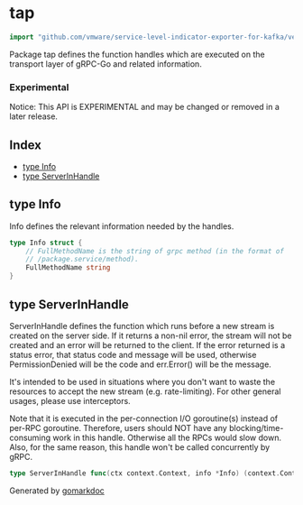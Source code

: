 <!-- Code generated by gomarkdoc. DO NOT EDIT -->

# tap

```go
import "github.com/vmware/service-level-indicator-exporter-for-kafka/vendor/google.golang.org/grpc/tap"
```

Package tap defines the function handles which are executed on the transport layer of gRPC\-Go and related information.

### Experimental

Notice: This API is EXPERIMENTAL and may be changed or removed in a later release.

## Index

- [type Info](<#type-info>)
- [type ServerInHandle](<#type-serverinhandle>)


## type Info

Info defines the relevant information needed by the handles.

```go
type Info struct {
    // FullMethodName is the string of grpc method (in the format of
    // /package.service/method).
    FullMethodName string
}
```

## type ServerInHandle

ServerInHandle defines the function which runs before a new stream is created on the server side. If it returns a non\-nil error, the stream will not be created and an error will be returned to the client.  If the error returned is a status error, that status code and message will be used, otherwise PermissionDenied will be the code and err.Error\(\) will be the message.

It's intended to be used in situations where you don't want to waste the resources to accept the new stream \(e.g. rate\-limiting\). For other general usages, please use interceptors.

Note that it is executed in the per\-connection I/O goroutine\(s\) instead of per\-RPC goroutine. Therefore, users should NOT have any blocking/time\-consuming work in this handle. Otherwise all the RPCs would slow down. Also, for the same reason, this handle won't be called concurrently by gRPC.

```go
type ServerInHandle func(ctx context.Context, info *Info) (context.Context, error)
```



Generated by [gomarkdoc](<https://github.com/princjef/gomarkdoc>)
